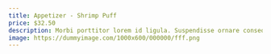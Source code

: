 ```yaml
---
title: Appetizer - Shrimp Puff
price: $32.50
description: Morbi porttitor lorem id ligula. Suspendisse ornare consequat lectus. In est risus, auctor sed, tristique in, tempus sit amet, sem.
image: https://dummyimage.com/1000x600/000000/fff.png
---
```

